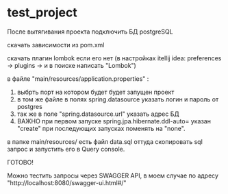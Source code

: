 # test_project
После вытягивания проекта подключить БД postgreSQL

скачать зависимости из pom.xml

скачать плагин lombok если его нет (в настройках itellij idea: preferences -> plugins -> и в поиске написать "Lombok")

в файле "main/resources/application.properties" : 
1. выбрть порт на котором будет будет запущен проект
2. в том же файле в полях spring.datasource указать логин и пароль от postgres
3. так же в поле "spring.datasource.url" указать адрес БД
4. ВАЖНО при первом запуске spring.jpa.hibernate.ddl-auto= указан "create" при последующих запусках поменять на "none".

в папке main/resources/ есть файл data.sql оттуда скопировать sql запрос и запустить его в Query console. 

ГОТОВО!

Можно тестить запросы через SWAGGER API, в моем случае по адресу "http://localhost:8080/swagger-ui.html#/"
